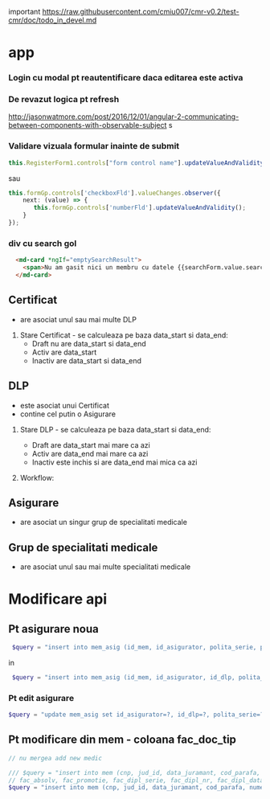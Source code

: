 important https://raw.githubusercontent.com/cmiu007/cmr-v0.2/test-cmr/doc/todo_in_devel.md

# app

### Login cu modal pt reautentificare daca editarea este activa

### De revazut logica pt refresh

http://jasonwatmore.com/post/2016/12/01/angular-2-communicating-between-components-with-observable-subject
s
### Validare vizuala formular inainte de submit

```typescript
this.RegisterForm1.controls["form control name"].updateValueAndValidity();
```
sau

```typescript
this.formGp.controls['checkboxFld'].valueChanges.observer({
    next: (value) => {
       this.formGp.controls['numberFld'].updateValueAndValidity();
    }
});
```
### div cu search gol

```html
  <md-card *ngIf="emptySearchResult">
    <span>Nu am gasit nici un membru cu datele {{searchForm.value.searchMem}}</span>
  </md-card>
```


## Certificat
- are asociat unul sau mai multe DLP

1. Stare Certificat - se calculeaza pe baza data_start si data_end:
    - Draft nu are data_start si data_end
    - Activ are data_start
    - Inactiv are data_start si data_end

## DLP
- este asociat unui Certificat
- contine cel putin o Asigurare

1. Stare DLP - se calculeaza pe baza data_start si data_end:
    - Draft are data_start mai mare ca azi
    - Activ are data_end mai mare ca azi
    - Inactiv este inchis si are data_end mai mica ca azi

2. Workflow: 

## Asigurare
- are asociat un singur grup de specialitati medicale

## Grup de specialitati medicale

- are asociat unul sau mai multe specialitati medicale

# Modificare api

## Pt asigurare noua
```php
 $query = "insert into mem_asig (id_mem, id_asigurator, polita_serie, polita_nr, data_start, data_end, id_dlp) values (?,?,?,?,?,?,?)";
 ```
 in

 ```php
  $query = "insert into mem_asig (id_mem, id_asigurator, id_dlp, polita_serie, polita_nr, data_start, data_end) values (?,?,?,?,?,?,?)";
  ```
  ### Pt edit asigurare

  ```php
 $query = "update mem_asig set id_asigurator=?, id_dlp=?, polita_serie=?, polita_nr=?, data_start=?, data_end=? where id_asig = ?";
  ```

  ## Pt modificare din mem - coloana fac_doc_tip

  ```php
// nu mergea add new medic

/// $query = "insert into mem (cnp, jud_id, data_juramant, cod_parafa, nume, initiala, prenume, nume_ant, cetatenie, act_ident_tip_id, act_ident_serie, act_ident_nr, act_ident_exp_date,
// fac_absolv, fac_promotie, fac_dipl_serie, fac_dipl_nr, fac_dipl_data, fac_dipl_adev) values (?,?,?,?,?,?,?,?,?,?,?,?,?,?,?,?,?,?,?)";
$query = "insert into mem (cnp, jud_id, data_juramant, cod_parafa, nume, initiala, prenume, nume_ant, cetatenie, act_ident_tip_id, act_ident_serie, act_ident_nr, act_ident_exp_date, fac_absolv, fac_promotie, fac_dipl_serie, fac_dipl_nr, fac_dipl_data, fac_doc_tip) values (?,?,?,?,?,?,?,?,?,?,?,?,?,?,?,?,?,?,?)";
```
